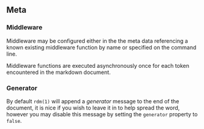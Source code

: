 ## Meta

### Middleware

Middleware may be configured either in the the meta data referencing a known existing middleware function by name or specified on the command line.

Middleware functions are executed asynchronously once for each token encountered in the markdown document.

### Generator

By default `rdm(1)` will append a *generator* message to the end of the document, it is nice if you wish to leave it in to help spread the word, however you may disable this message by setting the `generator` property to `false`.
